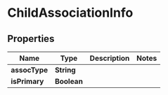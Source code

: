 
# ChildAssociationInfo

## Properties
Name | Type | Description | Notes
------------ | ------------- | ------------- | -------------
**assocType** | **String** |  | 
**isPrimary** | **Boolean** |  | 



